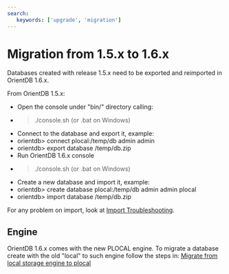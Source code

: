 ```yaml
---
search:
   keywords: ['upgrade', 'migration']
---
```


# Migration from 1.5.x to 1.6.x

Databases created with release 1.5.x need to be exported and reimported in OrientDB 1.6.x.

From OrientDB 1.5.x:
- Open the console under "bin/" directory calling:
 - > ./console.sh (or .bat on Windows)
- Connect to the database and export it, example:
 - orientdb> connect plocal:/temp/db admin admin
 - orientdb> export database /temp/db.zip
- Run OrientDB 1.6.x console
 - > ./console.sh (or .bat on Windows)
- Create a new database and import it, example:
 - orientdb> create database plocal:/temp/db admin admin plocal
 - orientdb> import database /temp/db.zip

For any problem on import, look at [Import Troubleshooting](Console-Command-Import.md#troubleshooting).

## Engine

OrientDB 1.6.x comes with the new PLOCAL engine. To migrate a database create with the old "local" to such engine follow the steps in: [Migrate from local storage engine to plocal](Upgrade.md)
